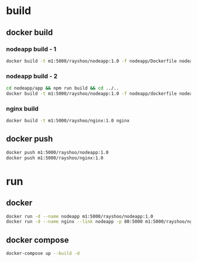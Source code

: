 # build

## docker build
### nodeapp build - 1
```sh
docker build -t m1:5000/rayshoo/nodeapp:1.0 -f nodeapp/Dockerfile nodeapp
```
### nodeapp build - 2
```sh
cd nodeapp/app && npm run build && cd ../..
docker build -t m1:5000/rayshoo/nodeapp:1.0 -f nodeapp/dockerfile nodeapp
```
### nginx build
```sh
docker build -t m1:5000/rayshoo/nginx:1.0 nginx
```
## docker push
```sh
docker push m1:5000/rayshoo/nodeapp:1.0
docker push m1:5000/rayshoo/nginx:1.0
```
# run
## docker
```sh
docker run -d --name nodeapp m1:5000/rayshoo/nodeapp:1.0
docker run -d --name nginx --link nodeapp -p 80:5000 m1:5000/rayshoo/nginx:1.0
```
## docker compose
```sh
docker-compose up --build -d
```
